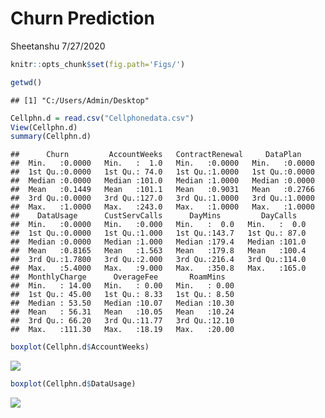 Churn Prediction
================
Sheetanshu
7/27/2020

``` r
knitr::opts_chunk$set(fig.path='Figs/')
```

``` r
getwd()
```

    ## [1] "C:/Users/Admin/Desktop"

``` r
Cellphn.d = read.csv("Cellphonedata.csv")
View(Cellphn.d)
summary(Cellphn.d)
```

    ##      Churn         AccountWeeks   ContractRenewal     DataPlan     
    ##  Min.   :0.0000   Min.   :  1.0   Min.   :0.0000   Min.   :0.0000  
    ##  1st Qu.:0.0000   1st Qu.: 74.0   1st Qu.:1.0000   1st Qu.:0.0000  
    ##  Median :0.0000   Median :101.0   Median :1.0000   Median :0.0000  
    ##  Mean   :0.1449   Mean   :101.1   Mean   :0.9031   Mean   :0.2766  
    ##  3rd Qu.:0.0000   3rd Qu.:127.0   3rd Qu.:1.0000   3rd Qu.:1.0000  
    ##  Max.   :1.0000   Max.   :243.0   Max.   :1.0000   Max.   :1.0000  
    ##    DataUsage      CustServCalls      DayMins         DayCalls    
    ##  Min.   :0.0000   Min.   :0.000   Min.   :  0.0   Min.   :  0.0  
    ##  1st Qu.:0.0000   1st Qu.:1.000   1st Qu.:143.7   1st Qu.: 87.0  
    ##  Median :0.0000   Median :1.000   Median :179.4   Median :101.0  
    ##  Mean   :0.8165   Mean   :1.563   Mean   :179.8   Mean   :100.4  
    ##  3rd Qu.:1.7800   3rd Qu.:2.000   3rd Qu.:216.4   3rd Qu.:114.0  
    ##  Max.   :5.4000   Max.   :9.000   Max.   :350.8   Max.   :165.0  
    ##  MonthlyCharge      OverageFee       RoamMins    
    ##  Min.   : 14.00   Min.   : 0.00   Min.   : 0.00  
    ##  1st Qu.: 45.00   1st Qu.: 8.33   1st Qu.: 8.50  
    ##  Median : 53.50   Median :10.07   Median :10.30  
    ##  Mean   : 56.31   Mean   :10.05   Mean   :10.24  
    ##  3rd Qu.: 66.20   3rd Qu.:11.77   3rd Qu.:12.10  
    ##  Max.   :111.30   Max.   :18.19   Max.   :20.00

``` r
boxplot(Cellphn.d$AccountWeeks)
```

![](Figs/unnamed-chunk-2-1.png)<!-- -->

``` r
boxplot(Cellphn.d$DataUsage)
```

![](Figs/unnamed-chunk-3-1.png)<!-- -->
